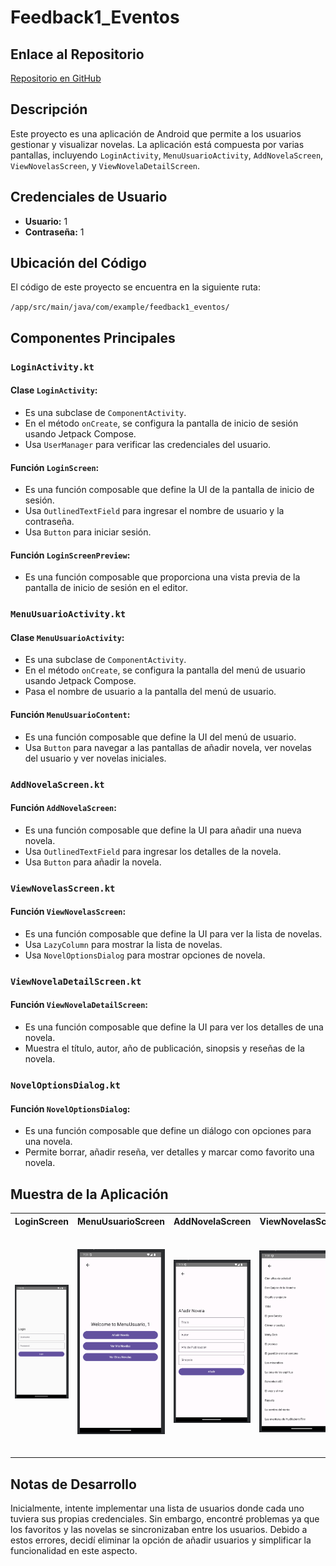 # Feedback1_Eventos

## Enlace al Repositorio
[Repositorio en GitHub](https://github.com/jmartter/Feedback1_Eventos.git)

## Descripción
Este proyecto es una aplicación de Android que permite a los usuarios gestionar y visualizar novelas. La aplicación está compuesta por varias pantallas, incluyendo `LoginActivity`, `MenuUsuarioActivity`, `AddNovelaScreen`, `ViewNovelasScreen`, y `ViewNovelaDetailScreen`.

## Credenciales de Usuario
- **Usuario:** 1
- **Contraseña:** 1

## Ubicación del Código
El código de este proyecto se encuentra en la siguiente ruta:

`/app/src/main/java/com/example/feedback1_eventos/`

## Componentes Principales

### `LoginActivity.kt`
#### Clase `LoginActivity`:
- Es una subclase de `ComponentActivity`.
- En el método `onCreate`, se configura la pantalla de inicio de sesión usando Jetpack Compose.
- Usa `UserManager` para verificar las credenciales del usuario.

#### Función `LoginScreen`:
- Es una función composable que define la UI de la pantalla de inicio de sesión.
- Usa `OutlinedTextField` para ingresar el nombre de usuario y la contraseña.
- Usa `Button` para iniciar sesión.

#### Función `LoginScreenPreview`:
- Es una función composable que proporciona una vista previa de la pantalla de inicio de sesión en el editor.

### `MenuUsuarioActivity.kt`
#### Clase `MenuUsuarioActivity`:
- Es una subclase de `ComponentActivity`.
- En el método `onCreate`, se configura la pantalla del menú de usuario usando Jetpack Compose.
- Pasa el nombre de usuario a la pantalla del menú de usuario.

#### Función `MenuUsuarioContent`:
- Es una función composable que define la UI del menú de usuario.
- Usa `Button` para navegar a las pantallas de añadir novela, ver novelas del usuario y ver novelas iniciales.

### `AddNovelaScreen.kt`
#### Función `AddNovelaScreen`:
- Es una función composable que define la UI para añadir una nueva novela.
- Usa `OutlinedTextField` para ingresar los detalles de la novela.
- Usa `Button` para añadir la novela.

### `ViewNovelasScreen.kt`
#### Función `ViewNovelasScreen`:
- Es una función composable que define la UI para ver la lista de novelas.
- Usa `LazyColumn` para mostrar la lista de novelas.
- Usa `NovelOptionsDialog` para mostrar opciones de novela.

### `ViewNovelaDetailScreen.kt`
#### Función `ViewNovelaDetailScreen`:
- Es una función composable que define la UI para ver los detalles de una novela.
- Muestra el título, autor, año de publicación, sinopsis y reseñas de la novela.

### `NovelOptionsDialog.kt`
#### Función `NovelOptionsDialog`:
- Es una función composable que define un diálogo con opciones para una novela.
- Permite borrar, añadir reseña, ver detalles y marcar como favorito una novela.

## Muestra de la Aplicación
<table>
  <tr>
    <th>LoginScreen</th>
    <th>MenuUsuarioScreen</th>
    <th>AddNovelaScreen</th>
    <th>ViewNovelasScreen</th>
    <th>ViewNovelaDetailScreen</th>
  </tr>
  <tr>
    <td><img src="app/src/main/res/drawable/c1.png" alt="LoginScreen" width="200"/></td>
    <td><img src="app/src/main/res/drawable/c2.png" alt="MenuUsuarioScreen" width="200"/></td>
    <td><img src="app/src/main/res/drawable/c3.png" alt="AddNovelaScreen" width="200"/></td>
    <td><img src="app/src/main/res/drawable/c4.png" alt="ViewNovelasScreen" width="200"/></td>
    <td><img src="app/src/main/res/drawable/c5.png" alt="ViewNovelaDetailScreen" width="200"/></td>
  </tr>
</table>

## Notas de Desarrollo
Inicialmente, intente implementar una lista de usuarios donde cada uno tuviera sus propias credenciales. Sin embargo, encontré problemas ya que los favoritos y las novelas se sincronizaban entre los usuarios. Debido a estos errores, decidí eliminar la opción de añadir usuarios y simplificar la funcionalidad en este aspecto.
